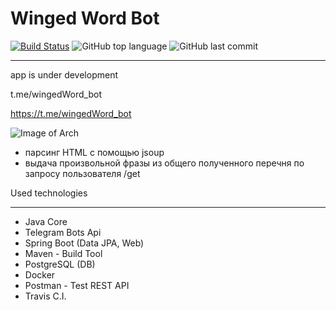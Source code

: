 # Winged Word Bot


[![Build Status](https://app.travis-ci.com/SlartiBartFast-art/Winged-Word-Bot.svg?branch=master)](https://app.travis-ci.com/SlartiBartFast-art/Winged-Word-Bot)
![GitHub top language](https://img.shields.io/github/languages/top/SlartiBartFast-art/cookingrecipes?logo=java&logoColor=red)
![GitHub last commit](https://img.shields.io/github/last-commit/SlartiBartFast-art/cookingrecipes?logo=github)

----------

app is under development

t.me/wingedWord_bot

https://t.me/wingedWord_bot

![Image of Arch](https://github.com/SlartiBartFast-art/cookingrecipes/blob/master/image/Screenshot_3.jpg)

-  парсинг HTML с помощью jsoup
-  выдача произвольной фразы из общего полученного перечня по запросу пользователя /get


Used technologies
______________________________________________

- Java Core
- Telegram Bots Api
- Spring Boot (Data JPA, Web)
- Maven - Build Tool
- PostgreSQL (DB)
- Docker
- Postman - Test REST API
- Travis C.I.